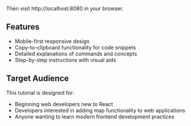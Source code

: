
Then visit http://localhost:8080 in your browser.

## Features

- Mobile-first responsive design
- Copy-to-clipboard functionality for code snippets
- Detailed explanations of commands and concepts
- Step-by-step instructions with visual aids

## Target Audience

This tutorial is designed for:
- Beginning web developers new to React
- Developers interested in adding map functionality to web applications
- Anyone wanting to learn modern frontend development practices
